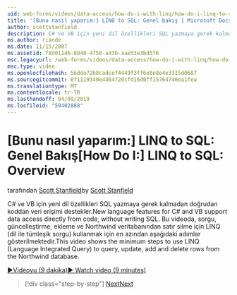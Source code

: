 ```yaml
---
uid: web-forms/videos/data-access/how-do-i-with-linq/how-do-i-linq-to-sql-overview
title: '[Bunu nasıl yaparım:] LINQ to SQL: Genel bakış | Microsoft Docs'
author: scottstanfield
description: C# ve VB için yeni dil özellikleri SQL yazmaya gerek kalmadan doğrudan koddan veri erişimi destekler. LINQ (dil int.. kullanmak için en azından aşağıdaki adımlar bu video gösterir
ms.author: riande
ms.date: 11/15/2007
ms.assetid: f8d01146-8048-4750-a43b-aae53e3bd5f6
msc.legacyurl: /web-forms/videos/data-access/how-do-i-with-linq/how-do-i-linq-to-sql-overview
msc.type: video
ms.openlocfilehash: 56dda72b8cadcef4449f3ff6e8e8e4e3315d0687
ms.sourcegitcommit: 0f1119340e4464720cfd16d0ff15764746ea1fea
ms.translationtype: MT
ms.contentlocale: tr-TR
ms.lasthandoff: 04/09/2019
ms.locfileid: "59402888"
---
```

# <a name="how-do-i-linq-to-sql-overview"></a><span data-ttu-id="8c1bf-104">[Bunu nasıl yaparım:] LINQ to SQL: Genel Bakış</span><span class="sxs-lookup"><span data-stu-id="8c1bf-104">[How Do I:] LINQ to SQL: Overview</span></span>

<span data-ttu-id="8c1bf-105">tarafından [Scott Stanfield](https://github.com/scottstanfield)</span><span class="sxs-lookup"><span data-stu-id="8c1bf-105">by [Scott Stanfield](https://github.com/scottstanfield)</span></span>

<span data-ttu-id="8c1bf-106">C# ve VB için yeni dil özellikleri SQL yazmaya gerek kalmadan doğrudan koddan veri erişimi destekler.</span><span class="sxs-lookup"><span data-stu-id="8c1bf-106">New language features for C# and VB support data access directly from code, without writing SQL.</span></span> <span data-ttu-id="8c1bf-107">Bu videoda, sorgu, güncelleştirme, ekleme ve Northwind veritabanından satır silme için LINQ (dil ile tümleşik sorgu) kullanmak için en azından aşağıdaki adımlar gösterilmektedir.</span><span class="sxs-lookup"><span data-stu-id="8c1bf-107">This video shows the minimum steps to use LINQ (Language Integrated Query) to query, update, add and delete rows from the Northwind database.</span></span>

[<span data-ttu-id="8c1bf-108">&#9654;Videoyu (9 dakika)</span><span class="sxs-lookup"><span data-stu-id="8c1bf-108">&#9654; Watch video (9 minutes)</span></span>](https://channel9.msdn.com/Blogs/ASP-NET-Site-Videos/how-do-i-linq-to-sql-overview)

> [!div class="step-by-step"]
> [<span data-ttu-id="8c1bf-109">Next</span><span class="sxs-lookup"><span data-stu-id="8c1bf-109">Next</span></span>](how-do-i-linq-to-sql-data-model.md)
